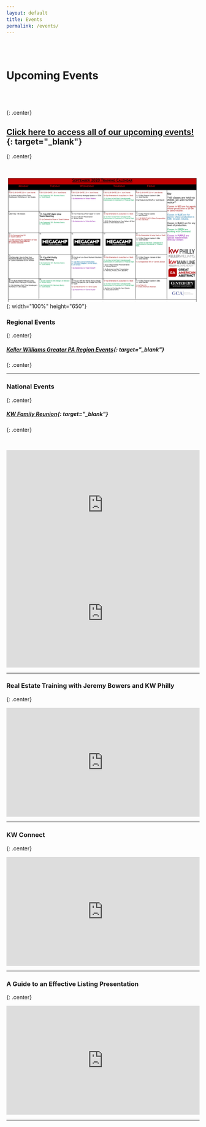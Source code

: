 ```yaml
---
layout: default
title: Events
permalink: /events/
---
```


<br>&nbsp;

<script type="text/javascript">
						var bannersnack_embed = {"hash":"bxmaxeeap","width":1920,"height":1080,"t":1560458358,"userId":39203611,"responsive":true,"type":"html5"};
					</script>

# Upcoming Events

## &nbsp;
{: .center}

## [Click here to access all of our upcoming events\!](https://www.eventbrite.com/o/kw-philly-18045594071){: target="_blank"}
{: .center}

&nbsp;

![](/uploads/September-2020.jpg){: width="100%" height="650"}

### Regional Events
{: .center}

##### [Keller Williams Greater PA Region Events](https://www.eventbrite.com/o/keller-williams-greater-pa-region-pa-southern-nj-de-4004241849){: target="_blank"}
{: .center}

---

### National Events
{: .center}

##### [KW Family Reunion](https://familyreunion.kw.com){: target="_blank"}
{: .center}

&nbsp;

<div class="fluid-vids" style="width: 100%; position: relative; padding-top: 56.25%;"><iframe width="100%" height="100%" src="https://www.youtube.com/embed/6Y4TxIuRo-M" frameborder="0" allow="accelerometer; autoplay; encrypted-media; gyroscope; picture-in-picture" allowfullscreen="" style="position: absolute; top: 0px; left: 0px;"></iframe></div>

<div class="fluid-vids" style="width: 100%; position: relative; padding-top: 56.25%;"><iframe width="100%" height="100%" src="https://www.youtube.com/embed/q2rnvAOHPzc" frameborder="0" allow="accelerometer; autoplay; encrypted-media; gyroscope; picture-in-picture" allowfullscreen="" style="position: absolute; top: 0px; left: 0px;"></iframe></div>

---

### Real Estate Training with Jeremy Bowers and KW Philly
{: .center}

<div class="fluid-vids" style="width: 100%; position: relative; padding-top: 56.25%;"><iframe width="100%" height="100%" src="https://www.youtube.com/embed/jRzduzaheek" frameborder="0" allow="accelerometer; autoplay; encrypted-media; gyroscope; picture-in-picture" allowfullscreen="" style="position: absolute; top: 0px; left: 0px;"></iframe></div>

---

### KW Connect
{: .center}

<div class="fluid-vids" style="width: 100%; position: relative; padding-top: 56.25%;"><iframe width="100%" height="100%" src="https://www.youtube.com/embed/CZbv9z0hz3E" frameborder="0" allow="accelerometer; autoplay; encrypted-media; gyroscope; picture-in-picture" allowfullscreen="" style="position: absolute; top: 0px; left: 0px;"></iframe></div>

---

### A Guide to an Effective Listing Presentation
{: .center}

<div class="fluid-vids" style="width: 100%; position: relative; padding-top: 56.25%;"><iframe width="100%" height="100%" src="https://www.youtube.com/embed/OtkOEB6cSPU" frameborder="0" allow="accelerometer; autoplay; encrypted-media; gyroscope; picture-in-picture" allowfullscreen="" style="position: absolute; top: 0px; left: 0px;"></iframe></div>

---